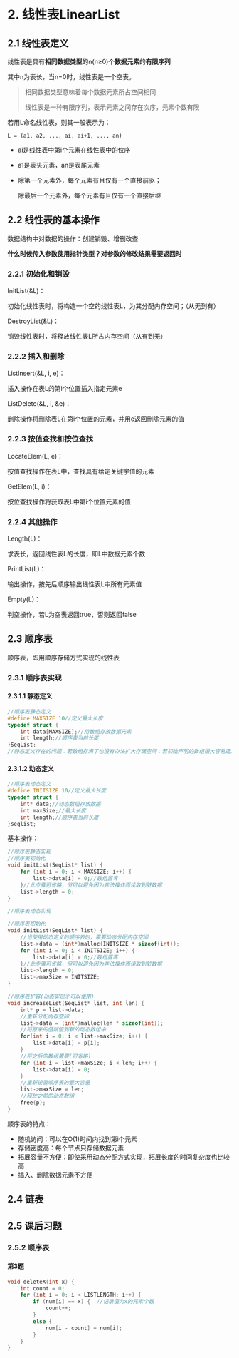 # 2.	线性表LinearList

## 2.1	线性表定义

线性表是具有**相同数据类型**的n(n≥0)个**数据元素**的**有限序列**

其中n为表长，当n=0时，线性表是一个空表。

> 相同数据类型意味着每个数据元素所占空间相同
>
> 线性表是一种有限序列，表示元素之间存在次序，元素个数有限

若用L命名线性表，则其一般表示为：

```properties
L = (a1, a2, ..., ai, ai+1, ..., an)
```

- ai是线性表中第i个元素在线性表中的位序

- a1是表头元素，an是表尾元素

- 除第一个元素外，每个元素有且仅有一个直接前驱；

	除最后一个元素外，每个元素有且仅有一个直接后继



## 2.2	线性表的基本操作

数据结构中对数据的操作：创建销毁、增删改查

**什么时候传入参数使用指针类型？对参数的修改结果需要返回时**

### 2.2.1	初始化和销毁

InitList(&L)：

初始化线性表时，将构造一个空的线性表L，为其分配内存空间；（从无到有）

DestroyList(&L)：

销毁线性表时，将释放线性表L所占内存空间（从有到无）

### 

### 2.2.2	插入和删除

ListInsert(&L, i, e)：

插入操作在表L的第i个位置插入指定元素e

ListDelete(&L, i, &e)：

删除操作将删除表L在第i个位置的元素，并用e返回删除元素的值



### 2.2.3	按值查找和按位查找

LocateElem(L, e)：

按值查找操作在表L中，查找具有给定关键字值的元素

GetElem(L, i)：

按位查找操作将获取表L中第i个位置元素的值



### 2.2.4	其他操作

Length(L)：

求表长，返回线性表L的长度，即L中数据元素个数



PrintList(L)：

输出操作，按先后顺序输出线性表L中所有元素值



Empty(L)：

判空操作，若L为空表返回true，否则返回false



## 2.3	顺序表

顺序表，即用顺序存储方式实现的线性表

### 2.3.1	顺序表实现

#### 2.3.1.1	静态定义

```c
//顺序表静态定义
#define MAXSIZE 10//定义最大长度
typedef struct {
	int data[MAXSIZE];//用数组存放数据元素
	int length;//顺序表当前长度
}SeqList;
//静态定义存在的问题：若数组存满了也没有办法扩大存储空间；若初始声明的数组很大容易造成资源浪费
```

#### 2.3.1.2	动态定义

```c
//顺序表动态定义
#define INITSIZE 10//定义最大长度
typedef struct {
	int* data;//动态数组存放数据
	int maxSize;//最大长度
	int length;//顺序表当前长度
}seqlist;
```

基本操作：

```c
//顺序表静态实现
//顺序表初始化
void initList(SeqList* list) {
	for (int i = 0; i < MAXSIZE; i++) {
		list->data[i] = 0;//数组置零
	}//此步骤可省略，但可以避免因为非法操作而读取到脏数据
	list->length = 0;
}
```

```c
//顺序表动态实现

//顺序表初始化
void initList(SeqList* list) {
	//当使用动态定义的顺序表时，需要动态分配内存空间
	list->data = (int*)malloc(INITSIZE * sizeof(int));
	for (int i = 0; i < INITSIZE; i++) {
		list->data[i] = 0;//数组置零
	}//此步骤可省略，但可以避免因为非法操作而读取到脏数据
	list->length = 0;
	list->maxSize = INITSIZE;
}

//顺序表扩容(动态实现才可以使用)
void increaseList(SeqList* list, int len) {
	int* p = list->data;
	//重新分配内存空间
	list->data = (int*)malloc(len * sizeof(int));
	//将原来的值赋值到新的动态数组中
	for(int i = 0; i < list->maxSize; i++) {
		list->data[i] = p[i];
	}
	//将之后的数组置零(可省略)
	for (int i = list->maxSize; i < len; i++) {
		list->data[i] = 0;
	}
	//重新设置顺序表的最大容量
	list->maxSize = len;
	//释放之前的动态数组
	free(p);
}


```

顺序表的特点：

- 随机访问：可以在O(1)时间内找到第i个元素
- 存储密度高：每个节点只存储数据元素
- 拓展容量不方便：即使采用动态分配方式实现，拓展长度的时间复杂度也比较高
- 插入、删除数据元素不方便

## 2.4	链表

## 2.5	课后习题

### 2.5.2	顺序表

#### 第3题

```c
void deleteX(int x) {
	int count = 0;
	for (int i = 0; i < LISTLENGTH; i++) {
		if (num[i] == x) {	//记录值为x的元素个数
			count++;
		}
		else {
			num[i - count] = num[i];
		}
	}
}
```


